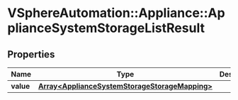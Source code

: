 # VSphereAutomation::Appliance::ApplianceSystemStorageListResult

## Properties
Name | Type | Description | Notes
------------ | ------------- | ------------- | -------------
**value** | [**Array&lt;ApplianceSystemStorageStorageMapping&gt;**](ApplianceSystemStorageStorageMapping.md) |  | 



